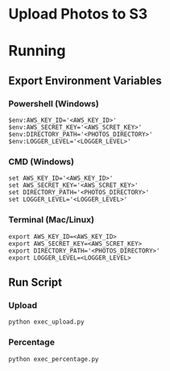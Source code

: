 # Upload Photos to S3

# Running

## Export Environment Variables

### Powershell (Windows)
```
$env:AWS_KEY_ID='<AWS_KEY_ID>'
$env:AWS_SECRET_KEY='<AWS_SCRET_KEY>'
$env:DIRECTORY_PATH='<PHOTOS_DIRECTORY>'
$env:LOGGER_LEVEL='<LOGGER_LEVEL>'
```

### CMD (Windows)
```
set AWS_KEY_ID='<AWS_KEY_ID>'
set AWS_SECRET_KEY='<AWS_SCRET_KEY>'
set DIRECTORY_PATH='<PHOTOS_DIRECTORY>'
set LOGGER_LEVEL='<LOGGER_LEVEL>'
```

### Terminal (Mac/Linux)
```
export AWS_KEY_ID=<AWS_KEY_ID>
export AWS_SECRET_KEY=<AWS_SCRET_KEY>
export DIRECTORY_PATH='<PHOTOS_DIRECTORY>'
export LOGGER_LEVEL=<LOGGER_LEVEL>
```

## Run Script

### Upload
```
python exec_upload.py
```

### Percentage
```
python exec_percentage.py
```